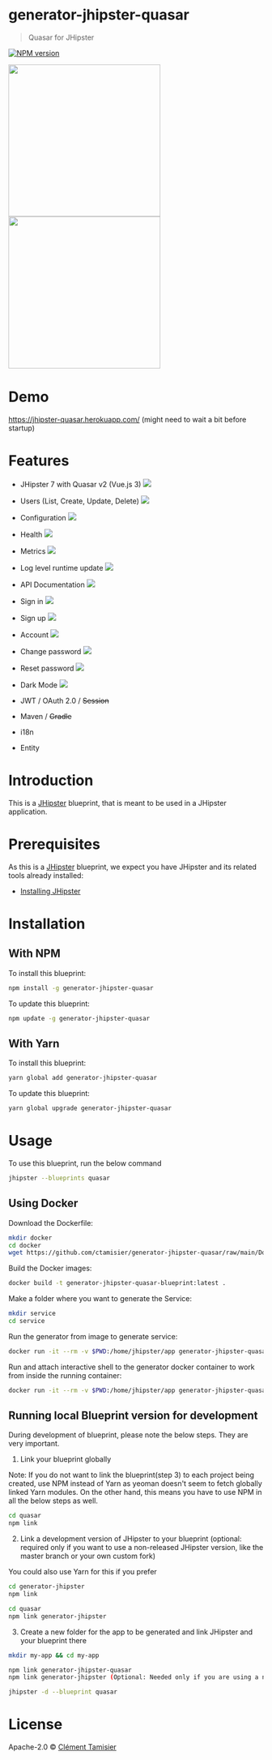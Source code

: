 # generator-jhipster-quasar

> Quasar for JHipster

[![NPM version][npm-image]][npm-url]

<img src="https://cdn.quasar.dev/logo-v2/svg/logo-horizontal.svg" width="300">
<br />
<img src="https://raw.githubusercontent.com/jhipster/jhipster-artwork/main/logos/JHipster%20RGB-small100x25px.png" width="300">

# Demo

https://jhipster-quasar.herokuapp.com/ (might need to wait a bit before startup)

# Features

- JHipster 7 with Quasar v2 (Vue.js 3)
  ![](https://raw.githubusercontent.com/ctamisier/generator-jhipster-quasar-assets/main/screenshots/home.png)
- Users (List, Create, Update, Delete)
  ![](https://raw.githubusercontent.com/ctamisier/generator-jhipster-quasar-assets/main/screenshots/users.png)
- Configuration
  ![](https://raw.githubusercontent.com/ctamisier/generator-jhipster-quasar-assets/main/screenshots/configuration.png)
- Health
  ![](https://raw.githubusercontent.com/ctamisier/generator-jhipster-quasar-assets/main/screenshots/health.png)
- Metrics
  ![](https://raw.githubusercontent.com/ctamisier/generator-jhipster-quasar-assets/main/screenshots/metrics.png)
- Log level runtime update
  ![](https://raw.githubusercontent.com/ctamisier/generator-jhipster-quasar-assets/main/screenshots/loggers.png)
- API Documentation
  ![](https://raw.githubusercontent.com/ctamisier/generator-jhipster-quasar-assets/main/screenshots/apidocs.png)

- Sign in
  ![](https://raw.githubusercontent.com/ctamisier/generator-jhipster-quasar-assets/main/screenshots/signin.png)

- Sign up
  ![](https://raw.githubusercontent.com/ctamisier/generator-jhipster-quasar-assets/main/screenshots/signup.png)

- Account
  ![](https://raw.githubusercontent.com/ctamisier/generator-jhipster-quasar-assets/main/screenshots/account.png)

- Change password
  ![](https://raw.githubusercontent.com/ctamisier/generator-jhipster-quasar-assets/main/screenshots/changepassword.png)

- Reset password
  ![](https://raw.githubusercontent.com/ctamisier/generator-jhipster-quasar-assets/main/screenshots/resetpassword.png)

- Dark Mode
  ![](https://raw.githubusercontent.com/ctamisier/generator-jhipster-quasar-assets/main/screenshots/darkmode.png)
- JWT / OAuth 2.0 / ~~Session~~
- Maven / ~~Gradle~~
- i18n
- Entity

# Introduction

This is a [JHipster](https://www.jhipster.tech/) blueprint, that is meant to be used in a JHipster application.

# Prerequisites

As this is a [JHipster](https://www.jhipster.tech/) blueprint, we expect you have JHipster and its related tools already installed:

- [Installing JHipster](https://www.jhipster.tech/installation/)

# Installation

## With NPM

To install this blueprint:

```bash
npm install -g generator-jhipster-quasar
```

To update this blueprint:

```bash
npm update -g generator-jhipster-quasar
```

## With Yarn

To install this blueprint:

```bash
yarn global add generator-jhipster-quasar
```

To update this blueprint:

```bash
yarn global upgrade generator-jhipster-quasar
```

# Usage

To use this blueprint, run the below command

```bash
jhipster --blueprints quasar
```

## Using Docker

Download the Dockerfile:

```bash
mkdir docker
cd docker
wget https://github.com/ctamisier/generator-jhipster-quasar/raw/main/Dockerfile
```

Build the Docker images:

```bash
docker build -t generator-jhipster-quasar-blueprint:latest .
```

Make a folder where you want to generate the Service:

```bash
mkdir service
cd service
```

Run the generator from image to generate service:

```bash
docker run -it --rm -v $PWD:/home/jhipster/app generator-jhipster-quasar-blueprint
```

Run and attach interactive shell to the generator docker container to work from inside the running container:

```bash
docker run -it --rm -v $PWD:/home/jhipster/app generator-jhipster-quasar-blueprint /bin/bash
```

## Running local Blueprint version for development

During development of blueprint, please note the below steps. They are very important.

1. Link your blueprint globally

Note: If you do not want to link the blueprint(step 3) to each project being created, use NPM instead of Yarn as yeoman doesn't seem to fetch globally linked Yarn modules. On the other hand, this means you have to use NPM in all the below steps as well.

```bash
cd quasar
npm link
```

2. Link a development version of JHipster to your blueprint (optional: required only if you want to use a non-released JHipster version, like the master branch or your own custom fork)

You could also use Yarn for this if you prefer

```bash
cd generator-jhipster
npm link

cd quasar
npm link generator-jhipster
```

3. Create a new folder for the app to be generated and link JHipster and your blueprint there

```bash
mkdir my-app && cd my-app

npm link generator-jhipster-quasar
npm link generator-jhipster (Optional: Needed only if you are using a non-released JHipster version)

jhipster -d --blueprint quasar

```

# License

Apache-2.0 © [Clément Tamisier]()

[npm-image]: https://img.shields.io/npm/v/generator-jhipster-quasar.svg
[npm-url]: https://npmjs.org/package/generator-jhipster-quasar
